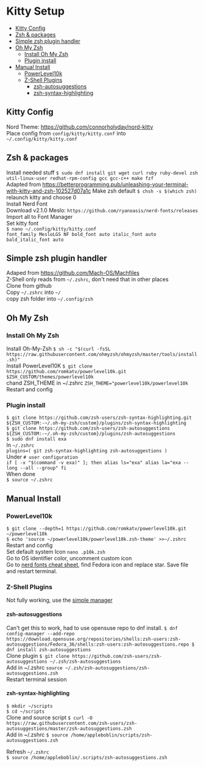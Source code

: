 # Kitty Setup

<!-- TOC -->
- [Kitty Config](#kitty-config)
- [Zsh & packages](#zsh--packages)
- [Simple zsh plugin handler](#simple-zsh-plugin-handler)
- [Oh My Zsh](#oh-my-zsh)
    - [Install Oh My Zsh](#install-oh-my-zsh)
    - [Plugin install](#plugin-install)
- [Manual Install](#manual-install)
    - [PowerLevel10k](#powerlevel10k)
    - [Z-Shell Plugins](#z-shell-plugins)
        - [zsh-autosuggestions](#zsh-autosuggestions)
        - [zsh-syntax-highlighting](#zsh-syntax-highlighting)
<!-- /TOC -->

## Kitty Config

Nord Theme: https://github.com/connorholyday/nord-kitty  
Place config from `config/kitty/kitty.conf` into `~/.config/kitty/kitty.conf`

## Zsh & packages

Install needed stuff `$ sudo dnf install git wget curl ruby ruby-devel zsh util-linux-user redhat-rpm-config gcc gcc-c++ make fzf`  
Adapted from https://betterprogramming.pub/unleashing-your-terminal-with-kitty-and-zsh-102527d07a1c
Make zsh default `$ chsh -s $(which zsh)`  
relaunch kitty and choose 0  
Install Nerd Font  
Download v2.1.0 Meslo: `https://github.com/ryanoasis/nerd-fonts/releases`  
Import all to Font Manager  
Set kitty font  
`$ nano ~/.config/kitty/kitty.conf`  
`font_family MesloLGS NF bold_font auto italic_font auto bald_italic_font auto`

## Simple zsh plugin handler

Adaped from https://github.com/Mach-OS/Machfiles  
Z-Shell only reads from `~/.zshrc`, don't need that in other places  
Clone from github  
Copy `~/.zshrc` into `~/`  
copy zsh folder into `~/.config/zsh`

## Oh My Zsh

### Install Oh My Zsh

Install Oh-My-Zsh `$ sh -c "$(curl -fsSL https://raw.githubusercontent.com/ohmyzsh/ohmyzsh/master/tools/install.sh)"`  
Install PowerLevel10K `$ git clone https://github.com/romkatv/powerlevel10k.git $ZSH_CUSTOM/themes/powerlevel10k`  
chand ZSH_THEME in ~/.zshrc `ZSH_THEME="powerlevel10k/powerlevel10k`  
Restart and config

### Plugin install

`$ git clone https://github.com/zsh-users/zsh-syntax-highlighting.git ${ZSH_CUSTOM:-~/.oh-my-zsh/custom}/plugins/zsh-syntax-highlighting`  
`$ git clone https://github.com/zsh-users/zsh-autosuggestions ${ZSH_CUSTOM:-~/.oh-my-zsh/custom}/plugins/zsh-autosuggestions`  
`$ sudo dnf install exa`  
In `~/.zshrc`  
`plugins=( git zsh-syntax-highlighting zsh-autosuggestions )`  
Under `# user configuration`  
`if [ -x "$(command -v exa)" ]; then alias ls="exa" alias la="exa --long --all --group" fi`  
When done  
`$ source ~/.zshrc`

## Manual Install

### PowerLevel10k

`$ git clone --depth=1 https://github.com/romkatv/powerlevel10k.git ~/powerlevel10k`  
`$ echo 'source ~/powerlevel10k/powerlevel10k.zsh-theme' >>~/.zshrc`  
Restart and config  
Set default system Icon `nano .p10k.zsh`  
Go to OS identifier color, uncomment custom icon  
Go to [nerd fonts cheat sheet](https://www.nerdfonts.com/cheat-sheet), find Fedora icon and replace star. Save file and restart terminal.

### Z-Shell Plugins

Not fully working, use the [simple manager](https://github.com/Mach-OS/Machfiles)

#### zsh-autosuggestions

Can't get this to work, had to use opensuse repo to dnf install. `$ dnf config-manager --add-repo https://download.opensuse.org/repositories/shells:zsh-users:zsh-autosuggestions/Fedora_36/shells:zsh-users:zsh-autosuggestions.repo $ dnf install zsh-autosuggestions`  
Clone plugin `$ git clone https://github.com/zsh-users/zsh-autosuggestions ~/.zsh/zsh-autosuggestions`  
Add in ~/.zshrc `source ~/.zsh/zsh-autosuggestions/zsh-autosuggestions.zsh`  
Restart terminal session

#### zsh-syntax-highlighting

`$ mkdir ~/scripts`  
`$ cd ~/scripts`  
Clone and source script `$ curl -O https://raw.githubusercontent.com/zsh-users/zsh-autosuggestions/master/zsh-autosuggestions.zsh`  
Add in ~/.zshrc `$ source /home/appleboblin/scripts/zsh-autosuggestions.zsh`

Refresh `~/.zshrc`  
`$ source /home/appleboblin/.scripts/zsh-autosuggestions.zsh`
